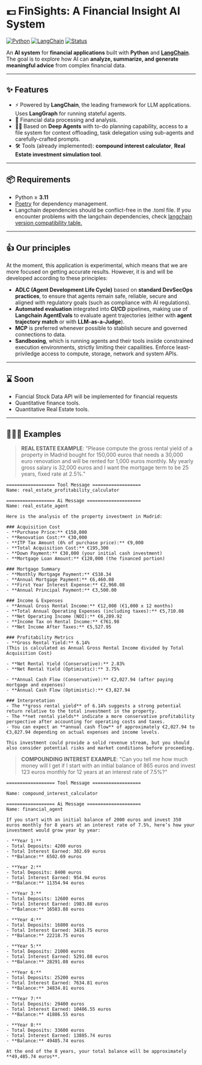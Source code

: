 # 💷 FinSights: A Financial Insight AI System

[![Python](https://img.shields.io/badge/python-≥3.11-blue.svg)](https://www.python.org/)
[![LangChain](https://img.shields.io/badge/LangChain-🚀-green.svg)](https://www.langchain.com/)
[![Status](https://img.shields.io/badge/status-experimental-orange.svg)]()

An **AI system** for **financial applications** built with **Python** and [**LangChain**](https://www.langchain.com/).  
The goal is to explore how AI can **analyze, summarize, and generate meaningful advice** from complex financial data.

---

## ✨ Features
- ⚡️ Powered by **LangChain**, the leading framework for LLM applications. Uses **LangGraph** for running stateful agents.
- 🔎 Financial data processing and analysis.  
- 🕵️‍♂️ Based on **Deep Agents** with to-do planning capability, access to a file system for context offloading, task delegation
using sub-agents and carefully-crafted prompts.
- 🛠️ Tools (already implemented): **compound interest calculator**, **Real Estate investment simulation tool**.

---

## 📦 Requirements
- Python ≥ **3.11**  
- [Poetry](https://python-poetry.org/)  for dependency management.  
- Langchain dependencies should be conflict-free in the .toml file. If you encounter problems with the langchain dependencies, check [langchain version compatibility table.](https://python.langchain.com/docs/versions/v0_3/)

---

## 👍 Our principles

At the moment, this application is experimental, which means that we are more focused on getting accurate results. However, it is and will be developed according to these principles:

- **ADLC (Agent Development Life Cycle)** based on **standard DevSecOps practices**, to ensure that agents remain safe, reliable, secure and aligned with regulatory goals (such as compliance with AI regulations).
- **Automated evaluation** integrated into **CI/CD** pipelines, making use of **Langchain AgentEvals** to evaluate agent trajectories (either with **agent trajectory match** or with **LLM-as-a-Judge**).
- **MCP** is preferred whenever possible to stablish secure and governed connections to data.
- **Sandboxing**, which is running agents and their tools insiide constrained execution environments, strictly limiting their capailities. Enforce least-priviledge access to compute, storage, network and system APIs.

---

## ⌛ Soon

- Fiancial Stock Data API will be implemented for financial requests
- Quantitative finance tools.
- Quantitative Real Estate tools.

---

## 🧑🏻‍💻 Examples

> **REAL ESTATE EXAMPLE**: "Please compute the gross rental yield of a property in Madrid bought for 150,000 euros that needs a 30,000 euro renovation and will be rented for 1,000 euros monthly. My yearly gross salary is 32,000 euros and I want the mortgage term to be 25 years, fixed rate at 2.5%."

    ================== Tool Message ==================
    Name: real_estate_profitability_calculator

    ================== Ai Message ====================
    Name: real_estate_agent

    Here is the analysis of the property investment in Madrid:

    ### Acquisition Cost
    - **Purchase Price:** €150,000
    - **Renovation Cost:** €30,000
    - **ITP Tax Amount (6% of purchase price):** €9,000
    - **Total Acquisition Cost:** €195,300
    - **Down Payment:** €30,000 (your initial cash investment)
    - **Mortgage Loan Amount:** €120,000 (the financed portion)

    ### Mortgage Summary
    - **Monthly Mortgage Payment:** €538.34
    - **Annual Mortgage Payment:** €6,460.08
    - **First Year Interest Expense:** €2,960.08
    - **Annual Principal Payment:** €3,500.00

    ### Income & Expenses
    - **Annual Gross Rental Income:** €12,000 (€1,000 x 12 months)
    - **Total Annual Operating Expenses (including taxes):** €5,710.08
    - **Net Operating Income (NOI):** €6,289.92
    - **Income Tax on Rental Income:** €761.98
    - **Net Income After Taxes:** €5,527.95

    ### Profitability Metrics
    - **Gross Rental Yield:** 6.14%
    (This is calculated as Annual Gross Rental Income divided by Total Acquisition Cost)

    - **Net Rental Yield (Conservative):** 2.83%
    - **Net Rental Yield (Optimistic):** 3.75%

    - **Annual Cash Flow (Conservative):** €2,027.94 (after paying mortgage and expenses)
    - **Annual Cash Flow (Optimistic):** €3,827.94

    ### Interpretation
    - The **gross rental yield** of 6.14% suggests a strong potential return relative to the total investment in the property.
    - The **net rental yields** indicate a more conservative profitability perspective after accounting for operating costs and taxes.
    - You can expect an **annual cash flow** of approximately €2,027.94 to €3,827.94 depending on actual expenses and income levels.

    This investment could provide a solid revenue stream, but you should also consider potential risks and market conditions before proceeding.

> **COMPOUNDING INTEREST EXAMPLE**: "Can you tell me how much money will I get if I start with an initial balance of 865 euros and
invest 123 euros monthly for 12 years at an interest rate of 7.5%?"

    ================== Tool Message ==================

    Name: compound_interest_calculator

    ================== Ai Message ====================
    Name: financial_agent

    If you start with an initial balance of 2000 euros and invest 350 euros monthly for 8 years at an interest rate of 7.5%, here’s how your investment would grow year by year:

    - **Year 1:**
    - Total Deposits: 4200 euros
    - Total Interest Earned: 302.69 euros
    - **Balance:** 6502.69 euros

    - **Year 2:**
    - Total Deposits: 8400 euros
    - Total Interest Earned: 954.94 euros
    - **Balance:** 11354.94 euros

    - **Year 3:**
    - Total Deposits: 12600 euros
    - Total Interest Earned: 1983.88 euros
    - **Balance:** 16583.88 euros

    - **Year 4:**
    - Total Deposits: 16800 euros
    - Total Interest Earned: 3418.75 euros
    - **Balance:** 22218.75 euros

    - **Year 5:**
    - Total Deposits: 21000 euros
    - Total Interest Earned: 5291.08 euros
    - **Balance:** 28291.08 euros

    - **Year 6:**
    - Total Deposits: 25200 euros
    - Total Interest Earned: 7634.81 euros
    - **Balance:** 34834.81 euros

    - **Year 7:**
    - Total Deposits: 29400 euros
    - Total Interest Earned: 10486.55 euros
    - **Balance:** 41886.55 euros

    - **Year 8:**
    - Total Deposits: 33600 euros
    - Total Interest Earned: 13885.74 euros
    - **Balance:** 49485.74 euros

    At the end of the 8 years, your total balance will be approximately **49,485.74 euros**.
